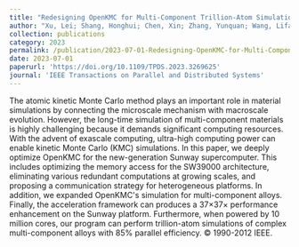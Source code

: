 ```yaml
---
title: "Redesigning OpenKMC for Multi-Component Trillion-Atom Simulations on the New Sunway Supercomputer"
author: "Xu, Lei; Shang, Honghui; Chen, Xin; Zhang, Yunquan; Wang, Lifang; Gao, Xingyu; Song, Haifeng"
collection: publications
category: 2023
permalink: /publication/2023-07-01-Redesigning-OpenKMC-for-Multi-Component-Trillion-Atom-Simulations-on-the-New-Sunway-Supercomputer
date: 2023-07-01
paperurl: 'https://doi.org/10.1109/TPDS.2023.3269625'
journal: 'IEEE Transactions on Parallel and Distributed Systems'
---
```


The atomic kinetic Monte Carlo method plays an important role in material simulations by connecting the microscale mechanism with macroscale evolution. However, the long-time simulation of multi-component materials is highly challenging because it demands significant computing resources. With the advent of exascale computing, ultra-high computing power can enable kinetic Monte Carlo (KMC) simulations. In this paper, we deeply optimize OpenKMC for the new-generation Sunway supercomputer. This includes optimizing the memory access for the SW39000 architecture, eliminating various redundant computations at growing scales, and proposing a communication strategy for heterogeneous platforms. In addition, we expanded OpenKMC's simulation for multi-component alloys. Finally, the acceleration framework can produces a $37\times$37× performance enhancement on the Sunway platform. Furthermore, when powered by 10 million cores, our program can perform trillion-atom simulations of complex multi-component alloys with 85% parallel efficiency. © 1990-2012 IEEE.
